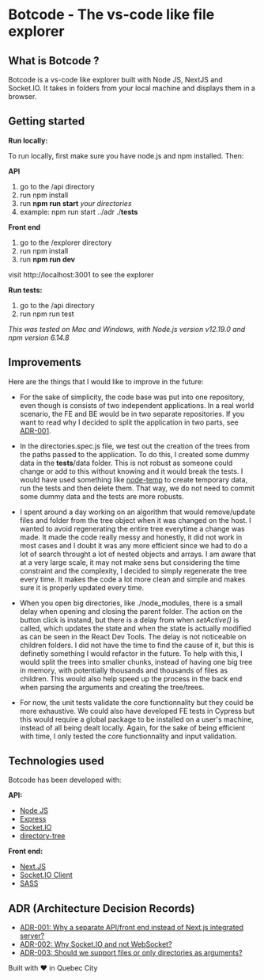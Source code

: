 # Botcode - The vs-code like file explorer

## What is Botcode ?

Botcode is a vs-code like explorer built with Node JS, NextJS and Socket.IO. It takes in folders from your local machine and displays them in a browser.

## Getting started
**Run locally:**

To run locally, first make sure you have node.js and npm installed. Then:

**API**
1. go to the /api directory
2. run npm install
3. run **npm run start** *your directories*
4. example: npm run start ../adr ./__tests__

**Front end**
1. go to the /explorer directory
2. run npm install
3. run **npm run dev**

visit http://localhost:3001 to see the explorer


**Run tests:** 
1. go to the /api directory
2. run npm run test

*This was tested on Mac and Windows, with Node.js version v12.19.0 and npm version 6.14.8*

## Improvements
Here are the things that I would like to improve in the future:

- For the sake of simplicity, the code base was put into one repository, even though is consists of two independent applications. In a real world scenario, the FE and BE would be in two separate repositories. If you want to read why I decided to split the application in two parts, see [ADR-001](./adr/adr-001.md).

- In the directories.spec.js file, we test out the creation of the trees from the paths passed to the application. To do this, I created some dummy data in the __tests__/data folder. This is not robust as someone could change or add to this without knowing and it would break the tests. I would have used something like [node-temp](https://github.com/bruce/node-temp) to create temporary data, run the tests and then delete them. That way, we do not need to commit some dummy data and the tests are more robusts.

- I spent around a day working on an algorithm that would remove/update files and folder from the tree object when it was changed on the host. I wanted to avoid regenerating the entire tree everytime a change was made. It made the code really messy and honestly, it did not work in most cases and I doubt it was any more efficient since we had to do a lot of search throught a lot of nested objects and arrays. I am aware that at a very large scale, it may not make sens but considering the time constraint and the complexity, I decided to simply regenerate the tree every time. It makes the code a lot more clean and simple and makes sure it is properly updated every time.

- When you open big directories, like ./node_modules, there is a small delay when opening and closing the parent folder. The action on the button click is instand, but there is a delay from when *setActive()* is called, which updates the state and when the state is actually modified as can be seen in the React Dev Tools. The delay is not noticeable on children folders. I did not have the time to find the cause of it, but this is definetly something I would refactor in the future. To help with this, I would split the trees into smaller chunks, instead of having one big tree in memory, with potentially thousands and thousands of files as children. This would also help speed up the process in the back end when parsing the arguments and creating the tree/trees.

- For now, the unit tests validate the core functionnality but they could be more exhaustive. We could also have developed FE tests in Cypress but this would require a global package to be installed on a user's machine, instead of all being dealt locally. Again, for the sake of being efficient with time, I only tested the core functionnality and input validation.

## Technologies used
Botcode has been developed with:

**API:**
- [Node JS](https://nodejs.org/en/)
- [Express](https://www.npmjs.com/package/express)
- [Socket.IO](https://www.npmjs.com/package/socket.io)
- [directory-tree](https://www.npmjs.com/package/directory-tree)

**Front end:**
- [Next.JS](https://nextjs.org/)
- [Socket.IO Client](https://www.npmjs.com/package/socket.io-client)
- [SASS](https://www.npmjs.com/package/sass)

## ADR (Architecture Decision Records)
- [ADR-001: Why a separate API/front end instead of Next.js integrated server?](./adr/adr-001.md)
- [ADR-002: Why Socket.IO and not WebSocket?](./adr/adr-002.md)
- [ADR-003: Should we support files or only directories as arguments?](./adr/adr-003.md)

Built with ❤️ in Quebec City